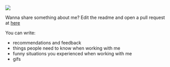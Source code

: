 ![](https://media0.giphy.com/media/ASd0Ukj0y3qMM/giphy.gif?cid=ecf05e47759b6ad13f2536e2ecacb48f6032de634c441698&rid=giphy.gif)

Wanna share something about me? 
Edit the readme and open a pull request at [here](https://github.com/sergioisidoro/sergioisidoro) 

You can write:
- recommendations and feedback
- things people need to know when working with me
- funny situations you experienced when working with me
- gifs

<!--
**sergioisidoro/sergioisidoro** is a ✨ _special_ ✨ repository because its `README.md` (this file) appears on your GitHub profile.

(Wanna write something about me here? Open a pull request)

Here are some ideas to get you started:

- 🔭 I’m currently working on ...
- 🌱 I’m currently learning ...
- 👯 I’m looking to collaborate on ...
- 🤔 I’m looking for help with ...
- 💬 Ask me about ...
- 📫 How to reach me: ...
- 😄 Pronouns: ...
- ⚡ Fun fact: ...
-->
